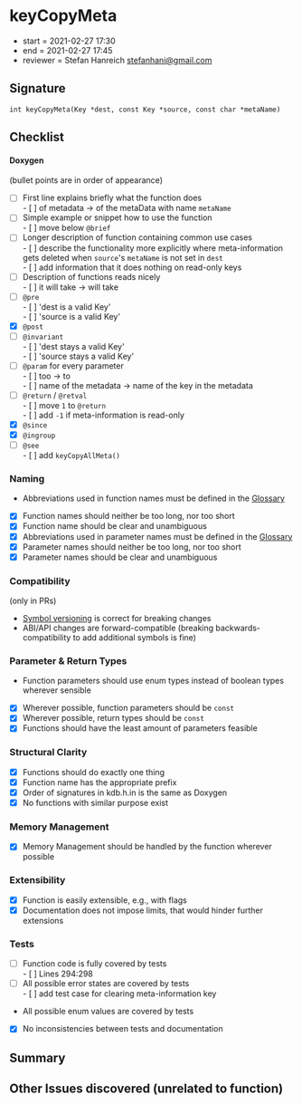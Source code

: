# keyCopyMeta

- start = 2021-02-27 17:30
- end = 2021-02-27 17:45
- reviewer = Stefan Hanreich <stefanhani@gmail.com>

## Signature

`int keyCopyMeta(Key *dest, const Key *source, const char *metaName)`

## Checklist

#### Doxygen

(bullet points are in order of appearance)

- [ ] First line explains briefly what the function does  
      - [ ] of metadata -> of the metaData with name `metaName`
- [ ] Simple example or snippet how to use the function  
      - [ ] move below `@brief`
- [ ] Longer description of function containing common use cases  
      - [ ] describe the functionality more explicitly where meta-information
      gets deleted when `source`'s `metaName` is not set in `dest`   
      - [ ] add information that it does nothing on read-only keys
- [ ] Description of functions reads nicely  
      - [ ] it will take -> will take
- [ ] `@pre`  
      - [ ] 'dest is a valid Key'  
      - [ ] 'source is a valid Key'
- [x] `@post`
- [ ] `@invariant`  
      - [ ] 'dest stays a valid Key'  
      - [ ] 'source stays a valid Key'
- [ ] `@param` for every parameter  
      - [ ] too -> to  
      - [ ] name of the metadata -> name of the key in the metadata
- [ ] `@return` / `@retval`  
      - [ ] move `1` to `@return`  
      - [ ] add `-1` if meta-information is read-only
- [x] `@since`
- [x] `@ingroup`
- [ ] `@see`  
      - [ ] add `keyCopyAllMeta()`

### Naming

- Abbreviations used in function names must be defined in the
      [Glossary](/doc/help/elektra-glossary.md)
- [x] Function names should neither be too long, nor too short
- [x] Function name should be clear and unambiguous
- [x] Abbreviations used in parameter names must be defined in the
      [Glossary](/doc/help/elektra-glossary.md)
- [x] Parameter names should neither be too long, nor too short
- [x] Parameter names should be clear and unambiguous

### Compatibility

(only in PRs)

- [Symbol versioning](/doc/dev/symbol-versioning.md)
      is correct for breaking changes
- ABI/API changes are forward-compatible (breaking backwards-compatibility
      to add additional symbols is fine)

### Parameter & Return Types

- Function parameters should use enum types instead of boolean types
      wherever sensible
- [x] Wherever possible, function parameters should be `const`
- [x] Wherever possible, return types should be `const`
- [x] Functions should have the least amount of parameters feasible

### Structural Clarity

- [x] Functions should do exactly one thing
- [x] Function name has the appropriate prefix
- [x] Order of signatures in kdb.h.in is the same as Doxygen
- [x] No functions with similar purpose exist

### Memory Management

- [x] Memory Management should be handled by the function wherever possible

### Extensibility

- [x] Function is easily extensible, e.g., with flags
- [x] Documentation does not impose limits, that would hinder further extensions

### Tests

- [ ] Function code is fully covered by tests  
      - [ ] Lines 294:298
- [ ] All possible error states are covered by tests  
      - [ ] add test case for clearing meta-information key
- All possible enum values are covered by tests
- [x] No inconsistencies between tests and documentation

## Summary

## Other Issues discovered (unrelated to function)
